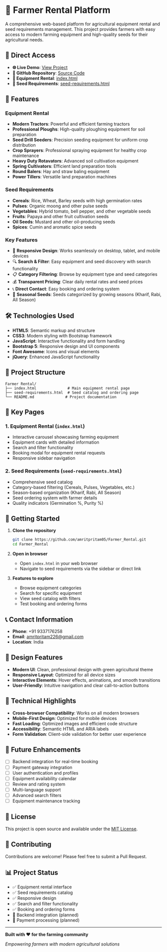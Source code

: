# 🌾 Farmer Rental Platform

A comprehensive web-based platform for agricultural equipment rental and seed requirements management. This project provides farmers with easy access to modern farming equipment and high-quality seeds for their agricultural needs.

## 🔗 Direct Access

- **🌐 Live Demo**: [View Project](https://amritpritam05.github.io/Farmer_Rental/)
- **📂 GitHub Repository**: [Source Code](https://github.com/amritpritam05/Farmer_Rental)
- **📱 Equipment Rental**: [index.html](https://amritpritam05.github.io/Farmer_Rental/index.html)
- **🌱 Seed Requirements**: [seed-requirements.html](https://amritpritam05.github.io/Farmer_Rental/seed-requirements.html)

## 🚀 Features

### Equipment Rental
- **Modern Tractors**: Powerful and efficient farming tractors
- **Professional Ploughs**: High-quality ploughing equipment for soil preparation
- **Seed Drill Seeders**: Precision seeding equipment for uniform crop distribution
- **Crop Sprayers**: Professional spraying equipment for healthy crop maintenance
- **Heavy Duty Rotavators**: Advanced soil cultivation equipment
- **Spring Cultivators**: Efficient land preparation tools
- **Round Balers**: Hay and straw baling equipment
- **Power Tillers**: Versatile land preparation machines

### Seed Requirements
- **Cereals**: Rice, Wheat, Barley seeds with high germination rates
- **Pulses**: Organic moong and other pulse seeds
- **Vegetables**: Hybrid tomato, bell pepper, and other vegetable seeds
- **Fruits**: Papaya and other fruit cultivation seeds
- **Oil Seeds**: Mustard and other oil-producing seeds
- **Spices**: Cumin and aromatic spice seeds

### Key Features
- 📱 **Responsive Design**: Works seamlessly on desktop, tablet, and mobile devices
- 🔍 **Search & Filter**: Easy equipment and seed discovery with search functionality
- 📋 **Category Filtering**: Browse by equipment type and seed categories
- 💰 **Transparent Pricing**: Clear daily rental rates and seed prices
- 📞 **Direct Contact**: Easy booking and ordering system
- 🌱 **Seasonal Seeds**: Seeds categorized by growing seasons (Kharif, Rabi, All Season)

## 🛠️ Technologies Used

- **HTML5**: Semantic markup and structure
- **CSS3**: Modern styling with Bootstrap framework
- **JavaScript**: Interactive functionality and form handling
- **Bootstrap 5**: Responsive design and UI components
- **Font Awesome**: Icons and visual elements
- **jQuery**: Enhanced JavaScript functionality

## 📁 Project Structure

```
Farmer Rental/
├── index.html              # Main equipment rental page
├── seed-requirements.html  # Seed catalog and ordering page
└── README.md              # Project documentation
```

## 🎯 Key Pages

### 1. Equipment Rental (`index.html`)
- Interactive carousel showcasing farming equipment
- Equipment cards with detailed information
- Search and filter functionality
- Booking modal for equipment rental requests
- Responsive sidebar navigation

### 2. Seed Requirements (`seed-requirements.html`)
- Comprehensive seed catalog
- Category-based filtering (Cereals, Pulses, Vegetables, etc.)
- Season-based organization (Kharif, Rabi, All Season)
- Seed ordering system with farmer details
- Quality indicators (Germination %, Purity %)

## 🚀 Getting Started

1. **Clone the repository**
   ```bash
   git clone https://github.com/amritpritam05/Farmer_Rental.git
   cd Farmer_Rental
   ```

2. **Open in browser**
   - Open `index.html` in your web browser
   - Navigate to seed requirements via the sidebar or direct link

3. **Features to explore**
   - Browse equipment categories
   - Search for specific equipment
   - View seed catalog with filters
   - Test booking and ordering forms

## 📞 Contact Information

- **Phone**: +91 9337176258
- **Email**: amritpritam226@gmail.com
- **Location**: India

## 🎨 Design Features

- **Modern UI**: Clean, professional design with green agricultural theme
- **Responsive Layout**: Optimized for all device sizes
- **Interactive Elements**: Hover effects, animations, and smooth transitions
- **User-Friendly**: Intuitive navigation and clear call-to-action buttons

## 🔧 Technical Highlights

- **Cross-browser Compatibility**: Works on all modern browsers
- **Mobile-First Design**: Optimized for mobile devices
- **Fast Loading**: Optimized images and efficient code structure
- **Accessibility**: Semantic HTML and ARIA labels
- **Form Validation**: Client-side validation for better user experience

## 🌟 Future Enhancements

- [ ] Backend integration for real-time booking
- [ ] Payment gateway integration
- [ ] User authentication and profiles
- [ ] Equipment availability calendar
- [ ] Review and rating system
- [ ] Multi-language support
- [ ] Advanced search filters
- [ ] Equipment maintenance tracking

## 📄 License

This project is open source and available under the [MIT License](LICENSE).

## 🤝 Contributing

Contributions are welcome! Please feel free to submit a Pull Request.

## 📊 Project Status

- ✅ Equipment rental interface
- ✅ Seed requirements catalog
- ✅ Responsive design
- ✅ Search and filter functionality
- ✅ Booking and ordering forms
- 🔄 Backend integration (planned)
- 🔄 Payment processing (planned)

---

**Built with ❤️ for the farming community**

*Empowering farmers with modern agricultural solutions*
